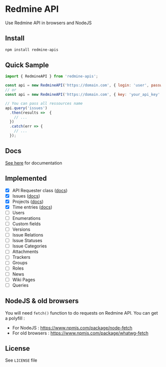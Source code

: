 # Redmine API
Use Redmine API in browsers and NodeJS

## Install
```sh
npm install redmine-apis
```

## Quick Sample
```js
import { RedmineAPI } from 'redmine-apis';

const api = new RedmineAPI('https://domain.com', { login: 'user', password: 'pass' });
// or
const api = new RedmineAPI('https://domain.com', { key: 'your_api_key' });

// You can pass all ressources name
api.query('issues')
  .then(results =>  {
    // ...
  })
  .catch(err => {
    // ...
  });
```

## Docs
[See here](docs/README.md) for documentation

## Implemented
- [x]  API Requester class ([docs](docs/redmine-api.md))
- [x]  Issues ([docs](docs/issues.md))
- [x]  Projects ([docs](docs/projects.md))
- [x]  Time entries ([docs](docs/time_entries.md))
- [ ]  Users
- [ ]  Enumerations
- [ ]  Custom fields
- [ ]  Versions
- [ ]  Issue Relations
- [ ]  Issue Statuses
- [ ]  Issue Categories
- [ ]  Attachments
- [ ]  Trackers
- [ ]  Groups
- [ ]  Roles
- [ ]  News
- [ ]  Wiki Pages
- [ ]  Queries

## NodeJS & old browsers
You will need `fetch()` function to do requests on Redmine API. You can get a polyfill :
  - For NodeJS : https://www.npmjs.com/package/node-fetch
  - For old browsers : https://www.npmjs.com/package/whatwg-fetch

## License
See `LICENSE` file
